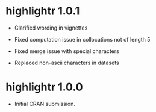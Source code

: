 # highlightr 1.0.1

* Clarified wording in vignettes

* Fixed computation issue in collocations not of length 5

* Fixed merge issue with special characters

* Replaced non-ascii characters in datasets

# highlightr 1.0.0

* Initial CRAN submission.
